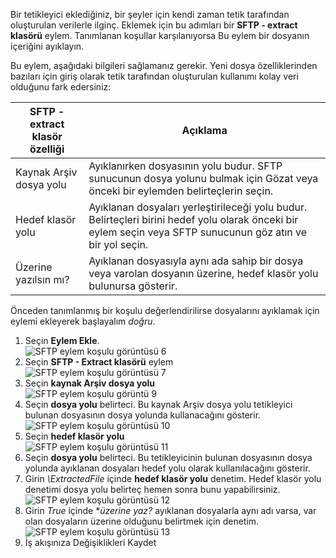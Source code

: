 Bir tetikleyici eklediğiniz, bir şeyler için kendi zaman tetik tarafından oluşturulan verilerle ilginç. Eklemek için bu adımları bir **SFTP - extract klasörü** eylem. Tanımlanan koşullar karşılanıyorsa Bu eylem bir dosyanın içeriğini ayıklayın. 

Bu eylem, aşağıdaki bilgileri sağlamanız gerekir. Yeni dosya özelliklerinden bazıları için giriş olarak tetik tarafından oluşturulan kullanımı kolay veri olduğunu fark edersiniz:

| SFTP - extract klasör özelliği | Açıklama |
| --- | --- |
| Kaynak Arşiv dosya yolu |Ayıklanırken dosyasının yolu budur. SFTP sunucunun dosya yolunu bulmak için Gözat veya önceki bir eylemden belirteçlerin seçin. |
| Hedef klasör yolu |Ayıklanan dosyaları yerleştirileceği yolu budur. Belirteçleri birini hedef yolu olarak önceki bir eylem seçin veya SFTP sunucunun göz atın ve bir yol seçin. |
| Üzerine yazılsın mı? |Ayıklanan dosyasıyla aynı ada sahip bir dosya veya varolan dosyanın üzerine, hedef klasör yolu bulunursa gösterir. |

Önceden tanımlanmış bir koşulu değerlendirilirse dosyalarını ayıklamak için eylemi ekleyerek başlayalım *doğru*. 

1. Seçin **Eylem Ekle**.        
   ![SFTP eylem koşulu görüntüsü 6](./media/connectors-create-api-sftp/condition-6.png)   
2. Seçin **SFTP - Extract klasörü** eylem      
   ![SFTP eylem koşulu görüntüsü 7](./media/connectors-create-api-sftp/condition-7.png)   
3. Seçin **kaynak Arşiv dosya yolu**              
   ![SFTP eylem koşulu görüntü 9](./media/connectors-create-api-sftp/condition-9.png)   
4. Seçin **dosya yolu** belirteci. Bu kaynak Arşiv dosya yolu tetikleyici bulunan dosyasının dosya yolunda kullanacağını gösterir.           
   ![SFTP eylem koşulu görüntüsü 10](./media/connectors-create-api-sftp/condition-10.png)   
5. Seçin **hedef klasör yolu**           
   ![SFTP eylem koşulu görüntüsü 11](./media/connectors-create-api-sftp/condition-11.png)   
6. Seçin **dosya yolu** belirteci. Bu tetikleyicinin bulunan dosyasının dosya yolunda ayıklanan dosyaları hedef yolu olarak kullanılacağını gösterir.   
7. Girin *\ExtractedFile* içinde **hedef klasör yolu** denetim. Hedef klasör yolu denetimi dosya yolu belirteç hemen sonra bunu yapabilirsiniz.         
   ![SFTP eylem koşulu görüntüsü 12](./media/connectors-create-api-sftp/condition-12.png)   
8. Girin *True* içinde **üzerine yaz?* ayıklanan dosyalarla aynı adı varsa, var olan dosyaların üzerine olduğunu belirtmek için denetim.      
   ![SFTP eylem koşulu görüntüsü 13](./media/connectors-create-api-sftp/condition-13.png)   
9. İş akışınıza Değişiklikleri Kaydet  

